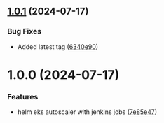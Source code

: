 ## [1.0.1](https://github.com/csye7125-su24-team14/helm-eks-autoscaler/compare/v1.0.0...v1.0.1) (2024-07-17)


### Bug Fixes

* Added latest tag ([6340e90](https://github.com/csye7125-su24-team14/helm-eks-autoscaler/commit/6340e90d724713cc25b3c999c502866da6040091))

# 1.0.0 (2024-07-17)


### Features

* helm eks autoscaler with jenkins jobs ([7e85e47](https://github.com/csye7125-su24-team14/helm-eks-autoscaler/commit/7e85e47bea066f496377570951e354a60840ca5c))
